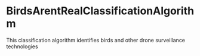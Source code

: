 # BirdsArentRealClassificationAlgorithm
This classification algorithm identifies birds and other drone surveillance technologies
